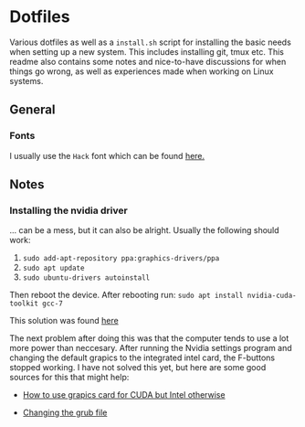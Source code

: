# Dotfiles
Various dotfiles as well as a `install.sh` script for installing
the basic needs when setting up a new system. This includes installing
git, tmux etc. This readme also contains some notes and nice-to-have
discussions for when things go wrong, as well as experiences made
when working on Linux systems.

## General
### Fonts
I usually use the `Hack` font which can be found [here.](https://github.com/powerline/fonts)

## Notes
### Installing the nvidia driver
... can be a mess, but it can also be alright. Usually the following
should work:

1. `sudo add-apt-repository ppa:graphics-drivers/ppa`
2. `sudo apt update`
3. `sudo ubuntu-drivers autoinstall`

Then reboot the device. After rebooting run:
`sudo apt install nvidia-cuda-toolkit gcc-7`

This solution was found [here](https://askubuntu.com/questions/1028830/how-do-i-install-cuda-on-ubuntu-18-04)

The next problem after doing this was that the computer tends to use a
lot more power than neccesary. After running the Nvidia settings
program and changing the default grapics to the integrated intel card,
the F-buttons stopped working. I have not solved this yet, but here
are some good sources for this that might help:

* [How to use grapics card for CUDA but Intel otherwise](https://gist.github.com/alexlee-gk/76a409f62a53883971a18a11af93241b)

* [Changing the grub file](https://askubuntu.com/questions/866437/function-keys-do-not-work-brightness-sound-ubuntu-16-04)

